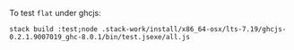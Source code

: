 To test `flat` under ghcjs:

`stack build :test;node .stack-work/install/x86_64-osx/lts-7.19/ghcjs-0.2.1.9007019_ghc-8.0.1/bin/test.jsexe/all.js`